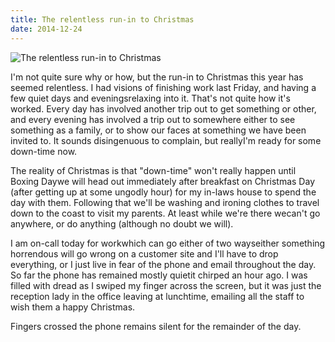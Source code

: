 ```yaml
---
title: The relentless run-in to Christmas
date: 2014-12-24
---
```


![The relentless run-in to Christmas](https://source.unsplash.com/l7dbl-sUg3k/1600x900)

I'm not quite sure why or how, but the run-in to Christmas this year has seemed relentless. I had visions of finishing work last Friday, and having a few quiet days and eveningsrelaxing into it. That's not quite how it's worked. Every day has involved another trip out to get something or other, and every evening has involved a trip out to somewhere either to see something as a family, or to show our faces at something we have been invited to. It sounds disingenuous to complain, but reallyI'm ready for some down-time now.

The reality of Christmas is that "down-time" won't really happen until Boxing Daywe will head out immediately after breakfast on Christmas Day (after getting up at some ungodly hour) for my in-laws house to spend the day with them. Following that we'll be washing and ironing clothes to travel down to the coast to visit my parents. At least while we're there wecan't go anywhere, or do anything (although no doubt we will).

I am on-call today for workwhich can go either of two wayseither something horrendous will go wrong on a customer site and I'll have to drop everything, or I just live in fear of the phone and email throughout the day. So far the phone has remained mostly quietit chirped an hour ago. I was filled with dread as I swiped my finger across the screen, but it was just the reception lady in the office leaving at lunchtime, emailing all the staff to wish them a happy Christmas.

Fingers crossed the phone remains silent for the remainder of the day.